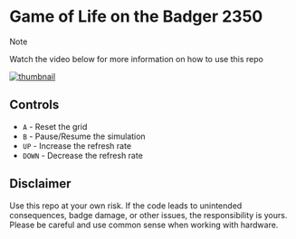 # Game of Life on the Badger 2350

> [!NOTE]  
> Watch the video below for more information on how to use this repo

[![thumbnail](https://github.com/user-attachments/assets/922f166d-7751-4b16-bd81-44dd058078b0)](https://youtu.be/9lGSvF4QE_Q?si=vfDM6zU0RQIoHVyH)

## Controls

- `A` - Reset the grid
- `B` - Pause/Resume the simulation
- `UP` - Increase the refresh rate
- `DOWN` - Decrease the refresh rate

## Disclaimer

Use this repo at your own risk. If the code leads to unintended consequences, badge damage, or other issues, the responsibility is yours. Please be careful and use common sense when working with hardware.
